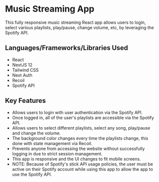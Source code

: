 # Music Streaming App

This fully responsive music streaming React app allows users to login, select various playlists, play/pause, change volume, etc, by leveraging the Spotify API.

## Languages/Frameworks/Libraries Used

* React
* NextJS 12
* Tailwind CSS
* Next Auth
* Recoil
* Spotify API

## Key Features

* Allows users to login with user authentication via the Spotify API.
* Once logged in, all of the user's playlists are accessible via the Spotify API.
* Allows users to select different playlists, select any song, play/pause and change the volume.
* The background color changes every time the playlists change, this done with state management via Recoil.
* Prevents anyone from accessing the website without successfully logging in due to strict session management.
* This app is responsive and the UI changes to fit mobile screens.
* NOTE: Because of Spotify's stick API usage policies, the user must be active on their Spotify account while using this app to allow the app to use the Spotify API.

